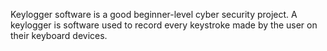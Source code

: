 Keylogger software is a good beginner-level cyber security project. A keylogger is software used to record every keystroke made by the user on their keyboard devices.

